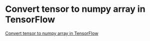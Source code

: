 # Convert tensor to numpy array in TensorFlow
[Convert tensor to numpy array in TensorFlow](https://aiwithcloud.com/?p=1293)